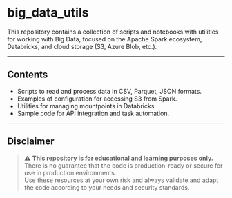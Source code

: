 # big_data_utils

This repository contains a collection of scripts and notebooks with utilities for working with Big Data, focused on the Apache Spark ecosystem, Databricks, and cloud storage (S3, Azure Blob, etc.).

---

## Contents

- Scripts to read and process data in CSV, Parquet, JSON formats.
- Examples of configuration for accessing S3 from Spark.
- Utilities for managing mountpoints in Databricks.
- Sample code for API integration and task automation.

---

## Disclaimer

> ⚠️ **This repository is for educational and learning purposes only.**  
> There is no guarantee that the code is production-ready or secure for use in production environments.  
> Use these resources at your own risk and always validate and adapt the code according to your needs and security standards.
